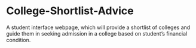 # College-Shortlist-Advice
A student interface webpage, which will provide a shortlist of colleges and guide them in seeking admission in a college based on student’s financial condition.

